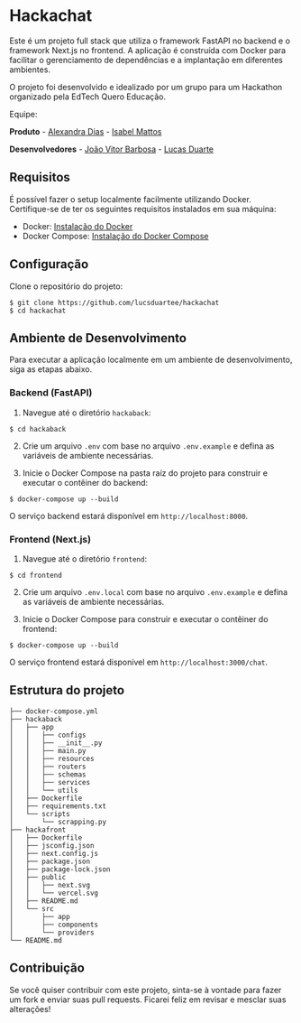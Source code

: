 # Hackachat

Este é um projeto full stack que utiliza o framework FastAPI no backend e o framework Next.js no frontend. A aplicação é construída com Docker para facilitar o gerenciamento de dependências e a implantação em diferentes ambientes.

O projeto foi desenvolvido e idealizado por um grupo para um Hackathon organizado pela EdTech Quero Educação.

Equipe:

  __Produto__
    - [Alexandra Dias](https://www.linkedin.com/in/dias-alexandra/)
    - [Isabel Mattos](https://www.linkedin.com/in/isabel-csmattos/)

  __Desenvolvedores__
    - [João Vitor Barbosa](https://www.linkedin.com/in/dev-jv-barbosa/)
    - [Lucas Duarte](https://www.linkedin.com/in/dev-lucasduarte/)

## Requisitos
É possível fazer o setup localmente facilmente utilizando Docker.
Certifique-se de ter os seguintes requisitos instalados em sua máquina:

- Docker: [Instalação do Docker](https://docs.docker.com/get-docker/)
- Docker Compose: [Instalação do Docker Compose](https://docs.docker.com/compose/install/)

## Configuração

Clone o repositório do projeto:

```
$ git clone https://github.com/lucsduartee/hackachat
$ cd hackachat
```

## Ambiente de Desenvolvimento

Para executar a aplicação localmente em um ambiente de desenvolvimento, siga as etapas abaixo.

### Backend (FastAPI)

1. Navegue até o diretório `hackaback`:

```
$ cd hackaback
```

2. Crie um arquivo `.env` com base no arquivo `.env.example` e defina as variáveis de ambiente necessárias.

3. Inicie o Docker Compose na pasta raíz do projeto para construir e executar o contêiner do backend:

```
$ docker-compose up --build
```

O serviço backend estará disponível em `http://localhost:8000`.

### Frontend (Next.js)

1. Navegue até o diretório `frontend`:

```
$ cd frontend
```

2. Crie um arquivo `.env.local` com base no arquivo `.env.example` e defina as variáveis de ambiente necessárias.

3. Inicie o Docker Compose para construir e executar o contêiner do frontend:

```
$ docker-compose up --build
```

O serviço frontend estará disponível em `http://localhost:3000/chat`.

## Estrutura do projeto
```
├── docker-compose.yml
├── hackaback
│   ├── app
│   │   ├── configs
│   │   ├── __init__.py
│   │   ├── main.py
│   │   ├── resources
│   │   ├── routers
│   │   ├── schemas
│   │   ├── services
│   │   └── utils
│   ├── Dockerfile
│   ├── requirements.txt
│   └── scripts
│       └── scrapping.py
├── hackafront
│   ├── Dockerfile
│   ├── jsconfig.json
│   ├── next.config.js
│   ├── package.json
│   ├── package-lock.json
│   ├── public
│   │   ├── next.svg
│   │   └── vercel.svg
│   ├── README.md
│   └── src
│       ├── app
│       ├── components
│       └── providers
└── README.md
```
## Contribuição

Se você quiser contribuir com este projeto, sinta-se à vontade para fazer um fork e enviar suas pull requests. Ficarei feliz em revisar e mesclar suas alterações!
